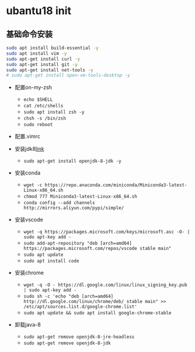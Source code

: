 # ubantu18 init

## 基础命令安装

```bash
sudo apt install build-essential -y
sudo apt install vim -y
sudo apt-get install curl -y
sudo apt-get install git -y
sudo apt-get install net-tools -y
# sudo apt-get install open-vm-tools-desktop -y
```

* 配置on-my-zsh
    * `echo $SHELL`
    * `cat /etc/shells`
    * `sudo apt install zsh -y`
    * `chsh -s /bin/zsh`
    * `sudo reboot`
* 配置.vimrc
* 安装jdk8[link](https://blog.csdn.net/zbj18314469395/article/details/86064849)
    * `sudo apt-get install openjdk-8-jdk -y`
* 安装conda
    * `wget -c https://repo.anaconda.com/miniconda/Miniconda3-latest-Linux-x86_64.sh`
    * `chmod 777 Miniconda3-latest-Linux-x86_64.sh`
    * `conda config --add channels http://mirrors.aliyun.com/pypi/simple/`
* 安装vscode
    * `wget -q https://packages.microsoft.com/keys/microsoft.asc -O- | sudo apt-key add -`
    * `sudo add-apt-repository "deb [arch=amd64] https://packages.microsoft.com/repos/vscode stable main"`
    * `sudo apt update`
    * `sudo apt install code`
* 安装chrome
    * `wget -q -O - https://dl.google.com/linux/linux_signing_key.pub | sudo apt-key add -`
    * `sudo sh -c 'echo "deb [arch=amd64] http://dl.google.com/linux/chrome/deb/ stable main" >> /etc/apt/sources.list.d/google-chrome.list'`
    * `sudo apt update && sudo apt install google-chrome-stable`



* 卸载java-8
   * `sudo apt-get remove openjdk-8-jre-headless `
   * `sudo apt-get remove openjdk-8-jdk`

